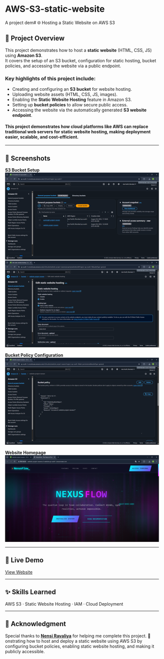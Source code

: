 # AWS-S3-static-website
A project dem# 🌐 Hosting a Static Website on AWS S3

## 📌 Project Overview
This project demonstrates how to host a **static website** (HTML, CSS, JS) using **Amazon S3**.  
It covers the setup of an S3 bucket, configuration for static hosting, bucket policies, and accessing the website via a public endpoint.
### Key highlights of this project include:
- Creating and configuring an **S3 bucket** for website hosting.
- Uploading website assets (HTML, CSS, JS, images).
- Enabling the **Static Website Hosting** feature in Amazon S3.
- Setting up **bucket policies** to allow secure public access.
- Accessing the website via the automatically generated **S3 website endpoint**.
#### This project demonstrates how cloud platforms like **AWS** can replace traditional web servers for static website hosting, making deployment easier, scalable, and cost-efficient.
---

## 📸 Screenshots

**S3 Bucket Setup**  
![S3 Setup](https://github.com/Naveen15github/AWS-S3-static-website/blob/c3cd6c5e959d3be05644a9df3fd619a46549a186/Screenshot%20(74).png)
![S3 Setup](https://github.com/Naveen15github/AWS-S3-static-website/blob/a81d36870ccb27b3dbe5fde51e9e908d9047c7e8/Screenshot%20(75).png) 

**Bucket Policy Configuration**  
![Bucket Policy](https://github.com/Naveen15github/AWS-S3-static-website/blob/a65cb36b060d016e4b4469dac6ff9d416fb749c1/Screenshot%20(76).png) 

**Website Homepage**  
![Homepage](https://github.com/Naveen15github/AWS-S3-static-website/blob/f15ebe4ce68a82e44bd19026f9a5025ce6acfdba/Screenshot%20(77).png)

---

## 🔗 Live Demo
[View Website](http://website-project-naveen.s3-website.ap-south-1.amazonaws.com)

---

## ✨ Skills Learned
AWS S3 · Static Website Hosting · IAM · Cloud Deployment 

---

## 🙌 Acknowledgment
Special thanks to **[Nensi Ravaliya](linkedin.com/in/nencyravaliya28)** for helping me complete this project. 🚀
onstrating how to host and deploy a static website using AWS S3 by configuring bucket policies, enabling static website hosting, and making it publicly accessible. 

